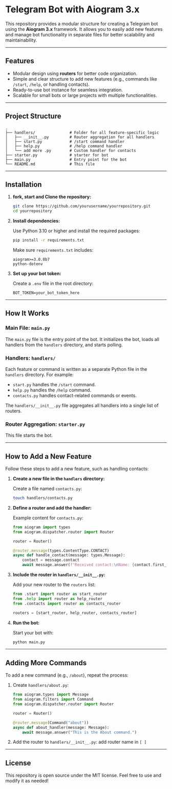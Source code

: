 # Telegram Bot with Aiogram 3.x

This repository provides a modular structure for creating a Telegram bot using the **Aiogram 3.x** framework. It allows you to easily add new features and manage bot functionality in separate files for better scalability and maintainability.

---

## Features

- Modular design using **routers** for better code organization.
- Simple and clear structure to add new features (e.g., commands like `/start`, `/help`, or handling contacts).
- Ready-to-use bot instance for seamless integration.
- Scalable for small bots or large projects with multiple functionalities.

---

## Project Structure

```plaintext
.
├── handlers/               # Folder for all feature-specific logic
│   ├── __init__.py         # Router aggregation for all handlers
│   ├── start.py            # /start command handler
│   ├── help.py             # /help command handler
│   └── add more .py        # Custom handler for contacts
├── starter.py              # starter for bot
├── main.py                 # Entry point for the bot
└── README.md               # This file
```

---

## Installation

1. **fork, start and Clone the repository:**

   ```bash
   git clone https://github.com/yourusername/yourrepository.git
   cd yourrepository
   ```

2. **Install dependencies:**

   Use Python 3.10 or higher and install the required packages:

   ```bash
   pip install -r requirements.txt
   ```

   Make sure `requirements.txt` includes:

   ```plaintext
   aiogram>=3.0.0b7
   python-dotenv
   ```

3. **Set up your bot token:**

   Create a `.env` file in the root directory:

   ```env
   BOT_TOKEN=your_bot_token_here
   ```

---

## How It Works

### Main File: `main.py`

The `main.py` file is the entry point of the bot. It initializes the bot, loads all handlers from the `handlers` directory, and starts polling.

### Handlers: `handlers/`

Each feature or command is written as a separate Python file in the `handlers` directory. For example:
- `start.py` handles the `/start` command.
- `help.py` handles the `/help` command.
- `contacts.py` handles contact-related commands or events.

The `handlers/__init__.py` file aggregates all handlers into a single list of routers.

### Router Aggregation: `starter.py`

This file starts the bot.

---

## How to Add a New Feature

Follow these steps to add a new feature, such as handling contacts:

1. **Create a new file in the `handlers` directory:**

   Create a file named `contacts.py`:

   ```bash
   touch handlers/contacts.py
   ```

2. **Define a router and add the handler:**

   Example content for `contacts.py`:

   ```python
   from aiogram import types
   from aiogram.dispatcher.router import Router

   router = Router()

   @router.message(types.ContentType.CONTACT)
   async def handle_contact(message: types.Message):
       contact = message.contact
       await message.answer(f"Received contact:\nName: {contact.first_name}\nPhone: {contact.phone_number}")
   ```

3. **Include the router in `handlers/__init__.py`:**

   Add your new router to the `routers` list:

   ```python
   from .start import router as start_router
   from .help import router as help_router
   from .contacts import router as contacts_router

   routers = [start_router, help_router, contacts_router]
   ```

4. **Run the bot:**

   Start your bot with:

   ```bash
   python main.py
   ```
---

## Adding More Commands

To add a new command (e.g., `/about`), repeat the process:

1. Create `handlers/about.py`:

   ```python
   from aiogram.types import Message
   from aiogram.filters import Command
   from aiogram.dispatcher.router import Router

   router = Router()

   @router.message(Command("about"))
   async def about_handler(message: Message):
       await message.answer("This is the About command.")
   ```

2. Add the router to `handlers/__init__.py`:
    add router name in `[ ]`

---

## License

This repository is open source under the MIT license. Feel free to use and modify it as needed!
